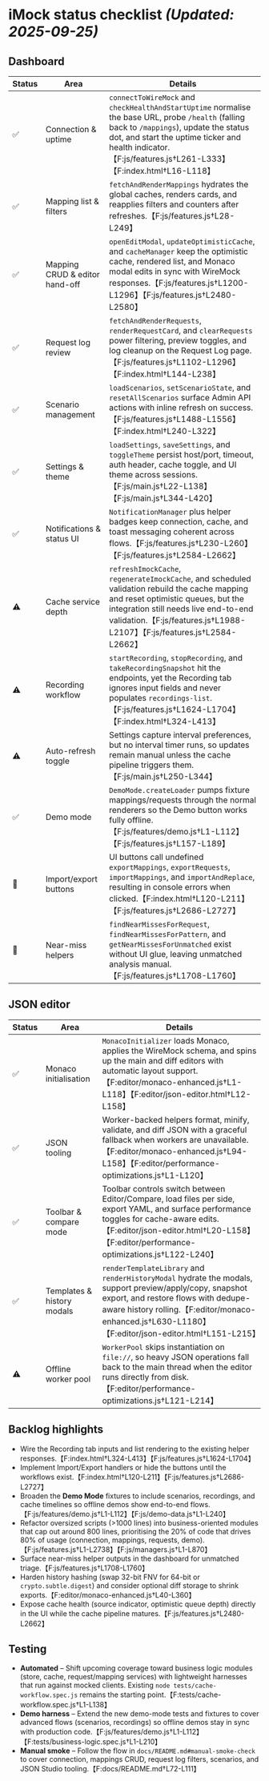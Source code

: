 # iMock status checklist *(Updated: 2025-09-25)*

## Dashboard
| Status | Area | Details |
| --- | --- | --- |
| ✅ | Connection & uptime | `connectToWireMock` and `checkHealthAndStartUptime` normalise the base URL, probe `/health` (falling back to `/mappings`), update the status dot, and start the uptime ticker and health indicator.【F:js/features.js†L261-L333】【F:index.html†L16-L118】 |
| ✅ | Mapping list & filters | `fetchAndRenderMappings` hydrates the global caches, renders cards, and reapplies filters and counters after refreshes.【F:js/features.js†L28-L249】 |
| ✅ | Mapping CRUD & editor hand-off | `openEditModal`, `updateOptimisticCache`, and `cacheManager` keep the optimistic cache, rendered list, and Monaco modal edits in sync with WireMock responses.【F:js/features.js†L1200-L1296】【F:js/features.js†L2480-L2580】 |
| ✅ | Request log review | `fetchAndRenderRequests`, `renderRequestCard`, and `clearRequests` power filtering, preview toggles, and log cleanup on the Request Log page.【F:js/features.js†L1102-L1296】【F:index.html†L144-L238】 |
| ✅ | Scenario management | `loadScenarios`, `setScenarioState`, and `resetAllScenarios` surface Admin API actions with inline refresh on success.【F:js/features.js†L1488-L1556】【F:index.html†L240-L322】 |
| ✅ | Settings & theme | `loadSettings`, `saveSettings`, and `toggleTheme` persist host/port, timeout, auth header, cache toggle, and UI theme across sessions.【F:js/main.js†L22-L138】【F:js/main.js†L344-L420】 |
| ✅ | Notifications & status UI | `NotificationManager` plus helper badges keep connection, cache, and toast messaging coherent across flows.【F:js/features.js†L230-L260】【F:js/features.js†L2584-L2662】 |
| ⚠️ | Cache service depth | `refreshImockCache`, `regenerateImockCache`, and scheduled validation rebuild the cache mapping and reset optimistic queues, but the integration still needs live end-to-end validation.【F:js/features.js†L1988-L2107】【F:js/features.js†L2584-L2662】 |
| ⚠️ | Recording workflow | `startRecording`, `stopRecording`, and `takeRecordingSnapshot` hit the endpoints, yet the Recording tab ignores input fields and never populates `recordings-list`.【F:js/features.js†L1624-L1704】【F:index.html†L324-L413】 |
| ⚠️ | Auto-refresh toggle | Settings capture interval preferences, but no interval timer runs, so updates remain manual unless the cache pipeline triggers them.【F:js/main.js†L250-L344】 |
| ✅ | Demo mode | `DemoMode.createLoader` pumps fixture mappings/requests through the normal renderers so the Demo button works fully offline.【F:js/features/demo.js†L1-L112】【F:js/features.js†L157-L189】 |
| 🚧 | Import/export buttons | UI buttons call undefined `exportMappings`, `exportRequests`, `importMappings`, and `importAndReplace`, resulting in console errors when clicked.【F:index.html†L120-L211】【F:js/features.js†L2686-L2727】 |
| 🚧 | Near-miss helpers | `findNearMissesForRequest`, `findNearMissesForPattern`, and `getNearMissesForUnmatched` exist without UI glue, leaving unmatched analysis manual.【F:js/features.js†L1708-L1760】 |

## JSON editor
| Status | Area | Details |
| --- | --- | --- |
| ✅ | Monaco initialisation | `MonacoInitializer` loads Monaco, applies the WireMock schema, and spins up the main and diff editors with automatic layout support.【F:editor/monaco-enhanced.js†L1-L118】【F:editor/json-editor.html†L12-L158】 |
| ✅ | JSON tooling | Worker-backed helpers format, minify, validate, and diff JSON with a graceful fallback when workers are unavailable.【F:editor/monaco-enhanced.js†L94-L158】【F:editor/performance-optimizations.js†L1-L120】 |
| ✅ | Toolbar & compare mode | Toolbar controls switch between Editor/Compare, load files per side, export YAML, and surface performance toggles for cache-aware edits.【F:editor/json-editor.html†L20-L158】【F:editor/performance-optimizations.js†L122-L240】 |
| ✅ | Templates & history modals | `renderTemplateLibrary` and `renderHistoryModal` hydrate the modals, support preview/apply/copy, snapshot export, and restore flows with dedupe-aware history rolling.【F:editor/monaco-enhanced.js†L630-L1180】【F:editor/json-editor.html†L151-L215】 |
| ⚠️ | Offline worker pool | `WorkerPool` skips instantiation on `file://`, so heavy JSON operations fall back to the main thread when the editor runs directly from disk.【F:editor/performance-optimizations.js†L121-L214】 |

## Backlog highlights
- Wire the Recording tab inputs and list rendering to the existing helper responses.【F:index.html†L324-L413】【F:js/features.js†L1624-L1704】
- Implement Import/Export handlers or hide the buttons until the workflows exist.【F:index.html†L120-L211】【F:js/features.js†L2686-L2727】
- Broaden the **Demo Mode** fixtures to include scenarios, recordings, and cache timelines so offline demos show end-to-end flows.【F:js/features/demo.js†L1-L112】【F:js/demo-data.js†L1-L240】
- Refactor oversized scripts (>1000 lines) into business-oriented modules that cap out around 800 lines, prioritising the 20% of code that drives 80% of usage (connection, mappings, requests, demo).【F:js/features.js†L1-L2738】【F:js/managers.js†L1-L870】
- Surface near-miss helper outputs in the dashboard for unmatched triage.【F:js/features.js†L1708-L1760】
- Harden history hashing (swap 32-bit FNV for 64-bit or `crypto.subtle.digest`) and consider optional diff storage to shrink exports.【F:editor/monaco-enhanced.js†L40-L360】
- Expose cache health (source indicator, optimistic queue depth) directly in the UI while the cache pipeline matures.【F:js/features.js†L2480-L2662】

## Testing
- **Automated** – Shift upcoming coverage toward business logic modules (store, cache, request/mapping services) with lightweight harnesses that run against mocked clients. Existing `node tests/cache-workflow.spec.js` remains the starting point.【F:tests/cache-workflow.spec.js†L1-L138】
- **Demo harness** – Extend the new demo-mode tests and fixtures to cover advanced flows (scenarios, recordings) so offline demos stay in sync with production code.【F:js/features/demo.js†L1-L112】【F:tests/business-logic.spec.js†L1-L210】
- **Manual smoke** – Follow the flow in `docs/README.md#manual-smoke-check` to cover connection, mappings CRUD, request log filters, scenarios, and JSON Studio tooling.【F:docs/README.md†L72-L111】

